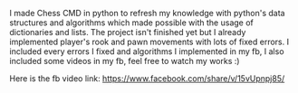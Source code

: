 I made Chess CMD in python to refresh my knowledge with python's data structures and algorithms which made possible with the usage of dictionaries and lists.  The project isn't finished yet but I already implemented player's rook and pawn movements with lots of fixed errors. I included every errors I fixed and algorithms I implemented in my fb,
I also included some videos in my fb, feel free to watch my works :)

Here is the fb video link: https://www.facebook.com/share/v/15vUpnpj85/
